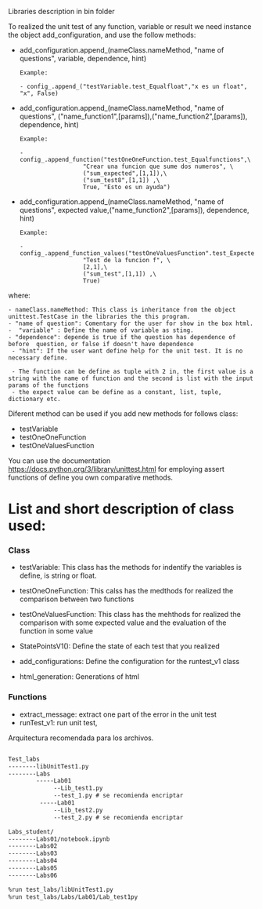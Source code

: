 
Libraries description in bin folder


To realized the unit test of any function, variable or result we need instance the object add_configuration, and use the follow methods:

- add_configuration.append_(nameClass.nameMethod, "name of questions", variable, dependence, hint)

      Example:

      - config_.append_("testVariable.test_Equalfloat","x es un float", "x", False)


- add_configuration.append_(nameClass.nameMethod, "name of questions", ("name_function1",[params]),("name_function2",[params]), dependence, hint)

      Example:

      - config_.append_function("testOneOneFunction.test_Equalfunctions",\
                        "Crear una funcion que sume dos numeros", \
                        ("sum_expected",[1,1]),\
                        ("sum_test8",[1,1]) ,\
                        True, "Esto es un ayuda")


- add_configuration.append_(nameClass.nameMethod, "name of questions", expected value,("name_function2",[params]), dependence, hint)

      Example:

      - config_.append_function_values("testOneValuesFunction".test_Expectedvalue",\
                        "Test de la funcion f", \
                        [2,1],\
                        ("sum_test",[1,1]) ,\
                        True)




where:

    - nameClass.nameMethod: This class is inheritance from the object  unittest.TestCase in the libraries the this program.
    - "name of question": Comentary for the user for show in the box html.
    -  "variable" : Define the name of variable as sting.
    - "dependence": depende is true if the question has dependence of before  question, or false if doesn't have dependence
     - "hint": If the user want define help for the unit test. It is no necessary define.
     
     - The function can be define as tuple with 2 in, the first value is a string with the name of function and the second is list with the input params of the functions
     - the expect value can be define as a constant, list, tuple, dictionary etc.


Diferent method can be used if you add new methods for follows class:

  - testVariable
  - testOneOneFunction
  - testOneValuesFunction

You can use the documentation https://docs.python.org/3/library/unittest.html for employing assert functions of define you own comparative methods.


# List and short description of class used:
### Class

- testVariable: This class has the methods for indentify the variables is define, is string or  float. 
- testOneOneFunction: This calss has the medthods for realized the comparison between two functions 
- testOneValuesFunction: This class has the mehthods for realized the comparison with some  expected value and the evaluation of the function in some value

- StatePointsV1(): Define the state of each test that you realized
- add_configurations: Define the configuration for the runtest_v1 class
- html_generation: Generations of html

### Functions
- extract_message: extract one part of the  error in the unit test 
- runTest_v1: run unit test, 



Arquitectura recomendada para los archivos.


```Markdown

Test_labs
--------libUnitTest1.py
--------Labs
        -----Lab01
             --Lib_test1.py
             --test_1.py # se recomienda encriptar
         -----Lab01 
             --Lib_test2.py
             --test_2.py # se recomienda encriptar

Labs_student/
--------Labs01/notebook.ipynb 
--------Labs02
--------Labs03
--------Labs04
--------Labs05
--------Labs06

%run test_labs/libUnitTest1.py
%run test_labs/Labs/Lab01/Lab_test1py
````
